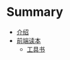 # Summary

* [介绍](README.md)
* [前端读本](books/qian_duan_du_ben.md)
   * [工具书](books/gongju_shu_md.md)

